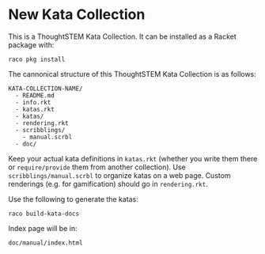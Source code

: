 # New Kata Collection

This is a ThoughtSTEM Kata Collection.  It can be installed as a Racket package with: 

```
raco pkg install
```

The cannonical structure of this ThoughtSTEM Kata Collection is as follows:

```
KATA-COLLECTION-NAME/
  - README.md
  - info.rkt
  - katas.rkt 
  - katas/
  - rendering.rkt
  - scribblings/
    - manual.scrbl
  - doc/
```

Keep your actual kata definitions in `katas.rkt` (whether you write them there
or `require/provide` them from another collection).  Use `scribblings/manual.scrbl`
to organize katas on a web page.  Custom renderings (e.g. for gamification) should go in `rendering.rkt`.

Use the following to generate the katas:

```
raco build-kata-docs
```

Index page will be in:

```
doc/manual/index.html
```



 



